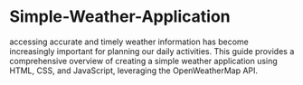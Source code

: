 # Simple-Weather-Application
 accessing accurate and timely weather information has become increasingly important for planning our daily activities. This guide provides a comprehensive overview of creating a simple weather application using HTML, CSS, and JavaScript, leveraging the OpenWeatherMap API.
